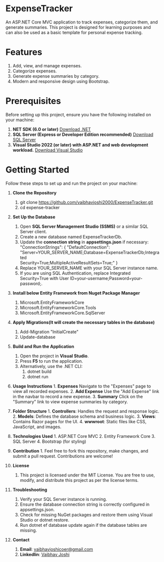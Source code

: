 # ExpenseTracker

An ASP.NET Core MVC application to track expenses, categorize them, and generate summaries. This project is designed for learning purposes and can also be used as a basic template for personal expense tracking.

# Features
   1. Add, view, and manage expenses.
   2. Categorize expenses.
   3. Generate expense summaries by category.
   4. Modern and responsive design using Bootstrap.

# Prerequisites
Before setting up this project, ensure you have the following installed on your machine:
1. **NET SDK (6.0 or later)**
   [Download .NET](https://dotnet.microsoft.com/download)
2. **SQL Server (Express or Developer Edition recommended)**
   [Download SQL Server](https://www.microsoft.com/en-in/sql-server/sql-server-downloads)
3. **Visual Studio 2022 (or later) with ASP.NET and web development workload.**
   [Download Visual Studio](https://visualstudio.microsoft.com/)

# Getting Started
Follow these steps to set up and run the project on your machine:
1. **Clone the Repository**
      1. git clone https://github.com/vaibhavjoshi2000/ExpenseTracker.git
      2. cd expense-tracker
2. **Set Up the Database**
      1. Open **SQL Server Management Studio (SSMS)** or a similar SQL Server client.
      2. Create a new database named ExpenseTrackerDb.
      3. Update the **connection string** in **appsettings.json** if necessary:
       "ConnectionStrings": {
          "DefaultConnection": "Server=YOUR_SERVER_NAME;Database=ExpenseTrackerDb;Integrated    
            Security=True;MultipleActiveResultSets=True;"
           }
      4. Replace YOUR_SERVER_NAME with your SQL Server instance name.
      5. If you are using SQL Authentication, replace Integrated Security=True with User ID=your-username;Password=your-   
          password;.   
3. **Install below Entity Framework from Nuget Package Manager**
      1. Microsoft.EntityFrameworkCore
      2. Microsoft.EntityFrameworkCore.Tools
      3. Microsoft.EntityFrameworkCore.SqlServer
4. **Apply Migrations(It will create the necessary tables in the database)**
     1. Add-Migration "InitialCreate"
     2. Update-database
5. **Build and Run the Application**
      1. Open the project in **Visual Studio**.
      2. Press **F5** to run the application.
      3. Alternatively, use the .NET CLI:
            1. dotnet build
            2. dotnet run
6. **Usage Instructions**
         1. **Expenses** Navigate to the "Expenses" page to view all recorded expenses.
         2. **Add Expense** Use the "Add Expense" link in the navbar to record a new expense.
         3. **Summary** Click on the "Summary" link to view expense summaries by category.

7. **Folder Structure**
          1. **Controllers**: Handles the request and response logic.
          2. **Models**: Defines the database schema and business logic.
          3. **Views**: Contains Razor pages for the UI.
          4. **wwwroot**: Static files like CSS, JavaScript, and images.

8. **Technologies Used**
        1. ASP.NET Core MVC
        2. Entity Framework Core
        3. SQL Server
        4. Bootstrap (for styling)

9. **Contribution**
         1. Feel free to fork this repository, make changes, and submit a pull request. Contributions are welcome!

10. **License**
      1. This project is licensed under the MIT License. You are free to use, modify, and distribute this project as per the           license terms.

11. **Troubleshooting**
       1. Verify your SQL Server instance is running.
       2. Ensure the database connection string is correctly configured in appsettings.json.
       3. Check for missing NuGet packages and restore them using Visual Studio or dotnet restore.
       4. Run dotnet ef database update again if the database tables are missing.
12. **Contact**
      1. **Email**: vaibhavjoshicoer@gmail.com
      2. **Linkedlin**: [Vaibhav Joshi](https://www.linkedin.com/in/vaibhav-joshi-702287185/)
   








